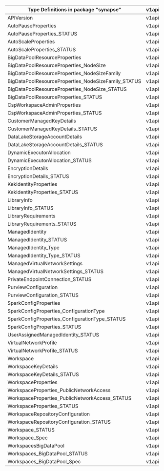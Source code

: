 | Type Definitions in package "synapse"               | v1api20210601 |
|-----------------------------------------------------|---------------|
| APIVersion                                          | v1api20210601 |
| AutoPauseProperties                                 | v1api20210601 |
| AutoPauseProperties_STATUS                          | v1api20210601 |
| AutoScaleProperties                                 | v1api20210601 |
| AutoScaleProperties_STATUS                          | v1api20210601 |
| BigDataPoolResourceProperties                       | v1api20210601 |
| BigDataPoolResourceProperties_NodeSize              | v1api20210601 |
| BigDataPoolResourceProperties_NodeSizeFamily        | v1api20210601 |
| BigDataPoolResourceProperties_NodeSizeFamily_STATUS | v1api20210601 |
| BigDataPoolResourceProperties_NodeSize_STATUS       | v1api20210601 |
| BigDataPoolResourceProperties_STATUS                | v1api20210601 |
| CspWorkspaceAdminProperties                         | v1api20210601 |
| CspWorkspaceAdminProperties_STATUS                  | v1api20210601 |
| CustomerManagedKeyDetails                           | v1api20210601 |
| CustomerManagedKeyDetails_STATUS                    | v1api20210601 |
| DataLakeStorageAccountDetails                       | v1api20210601 |
| DataLakeStorageAccountDetails_STATUS                | v1api20210601 |
| DynamicExecutorAllocation                           | v1api20210601 |
| DynamicExecutorAllocation_STATUS                    | v1api20210601 |
| EncryptionDetails                                   | v1api20210601 |
| EncryptionDetails_STATUS                            | v1api20210601 |
| KekIdentityProperties                               | v1api20210601 |
| KekIdentityProperties_STATUS                        | v1api20210601 |
| LibraryInfo                                         | v1api20210601 |
| LibraryInfo_STATUS                                  | v1api20210601 |
| LibraryRequirements                                 | v1api20210601 |
| LibraryRequirements_STATUS                          | v1api20210601 |
| ManagedIdentity                                     | v1api20210601 |
| ManagedIdentity_STATUS                              | v1api20210601 |
| ManagedIdentity_Type                                | v1api20210601 |
| ManagedIdentity_Type_STATUS                         | v1api20210601 |
| ManagedVirtualNetworkSettings                       | v1api20210601 |
| ManagedVirtualNetworkSettings_STATUS                | v1api20210601 |
| PrivateEndpointConnection_STATUS                    | v1api20210601 |
| PurviewConfiguration                                | v1api20210601 |
| PurviewConfiguration_STATUS                         | v1api20210601 |
| SparkConfigProperties                               | v1api20210601 |
| SparkConfigProperties_ConfigurationType             | v1api20210601 |
| SparkConfigProperties_ConfigurationType_STATUS      | v1api20210601 |
| SparkConfigProperties_STATUS                        | v1api20210601 |
| UserAssignedManagedIdentity_STATUS                  | v1api20210601 |
| VirtualNetworkProfile                               | v1api20210601 |
| VirtualNetworkProfile_STATUS                        | v1api20210601 |
| Workspace                                           | v1api20210601 |
| WorkspaceKeyDetails                                 | v1api20210601 |
| WorkspaceKeyDetails_STATUS                          | v1api20210601 |
| WorkspaceProperties                                 | v1api20210601 |
| WorkspaceProperties_PublicNetworkAccess             | v1api20210601 |
| WorkspaceProperties_PublicNetworkAccess_STATUS      | v1api20210601 |
| WorkspaceProperties_STATUS                          | v1api20210601 |
| WorkspaceRepositoryConfiguration                    | v1api20210601 |
| WorkspaceRepositoryConfiguration_STATUS             | v1api20210601 |
| Workspace_STATUS                                    | v1api20210601 |
| Workspace_Spec                                      | v1api20210601 |
| WorkspacesBigDataPool                               | v1api20210601 |
| Workspaces_BigDataPool_STATUS                       | v1api20210601 |
| Workspaces_BigDataPool_Spec                         | v1api20210601 |
